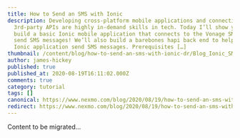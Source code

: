 ```yaml
---
title: How to Send an SMS with Ionic
description: Developing cross-platform mobile applications and connecting to
  3rd-party APIs are highly in-demand skills in tech. Today I’ll show you how to
  build a basic Ionic mobile application that connects to the Vonage SMS API to
  send SMS messages! We’ll also build a barebones hapi back end to help our
  Ionic application send SMS messages. Prerequisites […]
thumbnail: /content/blog/how-to-send-an-sms-with-ionic-dr/Blog_Ionic_SMS_1200x600.png
author: james-hickey
published: true
published_at: 2020-08-19T16:11:02.000Z
comments: true
category: tutorial
tags: []
canonical: https://www.nexmo.com/blog/2020/08/19/how-to-send-an-sms-with-ionic-dr
redirect: https://www.nexmo.com/blog/2020/08/19/how-to-send-an-sms-with-ionic-dr
---
```


Content to be migrated...
